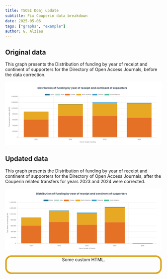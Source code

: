 ```yaml
---
title: TSOSI Doaj update
subtitle: Fix Couperin data breakdown
date: 2025-05-06
tags: ["graphs", "example"]
author: G. Alzieu
---
```



## Original data

This graph presents the Distribution of funding by year of receipt and continent of supporters for the Directory of Open Access Journals, before the data correction.

![](./DOAJ_before.png)
<!--more-->

## Updated data

This graph presents the Distribution of funding by year of receipt and continent of supporters for the Directory of Open Access Journals, after the Couperin related transfers for years 2023 and 2024 were corrected.

![](./DOAJ_after.png)

<div style="border: 5px solid goldenrod; height: 50px; text-align: center; border-radius: 20px;">
    Some custom HTML.
</div>
